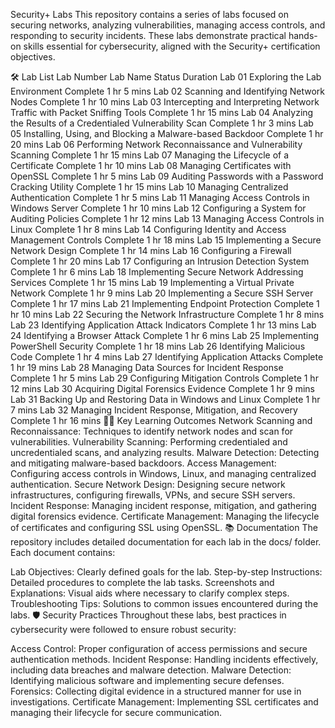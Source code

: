 Security+ Labs
This repository contains a series of labs focused on securing networks, analyzing vulnerabilities, managing access controls, and responding to security incidents. These labs demonstrate practical hands-on skills essential for cybersecurity, aligned with the Security+ certification objectives.

🛠 Lab List
Lab Number	Lab Name	Status	Duration
Lab 01	Exploring the Lab Environment	Complete	1 hr 5 mins
Lab 02	Scanning and Identifying Network Nodes	Complete	1 hr 10 mins
Lab 03	Intercepting and Interpreting Network Traffic with Packet Sniffing Tools	Complete	1 hr 15 mins
Lab 04	Analyzing the Results of a Credentialed Vulnerability Scan	Complete	1 hr 3 mins
Lab 05	Installing, Using, and Blocking a Malware-based Backdoor	Complete	1 hr 20 mins
Lab 06	Performing Network Reconnaissance and Vulnerability Scanning	Complete	1 hr 15 mins
Lab 07	Managing the Lifecycle of a Certificate	Complete	1 hr 10 mins
Lab 08	Managing Certificates with OpenSSL	Complete	1 hr 5 mins
Lab 09	Auditing Passwords with a Password Cracking Utility	Complete	1 hr 15 mins
Lab 10	Managing Centralized Authentication	Complete	1 hr 5 mins
Lab 11	Managing Access Controls in Windows Server	Complete	1 hr 10 mins
Lab 12	Configuring a System for Auditing Policies	Complete	1 hr 12 mins
Lab 13	Managing Access Controls in Linux	Complete	1 hr 8 mins
Lab 14	Configuring Identity and Access Management Controls	Complete	1 hr 18 mins
Lab 15	Implementing a Secure Network Design	Complete	1 hr 14 mins
Lab 16	Configuring a Firewall	Complete	1 hr 20 mins
Lab 17	Configuring an Intrusion Detection System	Complete	1 hr 6 mins
Lab 18	Implementing Secure Network Addressing Services	Complete	1 hr 15 mins
Lab 19	Implementing a Virtual Private Network	Complete	1 hr 9 mins
Lab 20	Implementing a Secure SSH Server	Complete	1 hr 17 mins
Lab 21	Implementing Endpoint Protection	Complete	1 hr 10 mins
Lab 22	Securing the Network Infrastructure	Complete	1 hr 8 mins
Lab 23	Identifying Application Attack Indicators	Complete	1 hr 13 mins
Lab 24	Identifying a Browser Attack	Complete	1 hr 6 mins
Lab 25	Implementing PowerShell Security	Complete	1 hr 18 mins
Lab 26	Identifying Malicious Code	Complete	1 hr 4 mins
Lab 27	Identifying Application Attacks	Complete	1 hr 19 mins
Lab 28	Managing Data Sources for Incident Response	Complete	1 hr 5 mins
Lab 29	Configuring Mitigation Controls	Complete	1 hr 12 mins
Lab 30	Acquiring Digital Forensics Evidence	Complete	1 hr 9 mins
Lab 31	Backing Up and Restoring Data in Windows and Linux	Complete	1 hr 7 mins
Lab 32	Managing Incident Response, Mitigation, and Recovery	Complete	1 hr 16 mins
🧑‍💻 Key Learning Outcomes
Network Scanning and Reconnaissance: Techniques to identify network nodes and scan for vulnerabilities.
Vulnerability Scanning: Performing credentialed and uncredentialed scans, and analyzing results.
Malware Detection: Detecting and mitigating malware-based backdoors.
Access Management: Configuring access controls in Windows, Linux, and managing centralized authentication.
Secure Network Design: Designing secure network infrastructures, configuring firewalls, VPNs, and secure SSH servers.
Incident Response: Managing incident response, mitigation, and gathering digital forensics evidence.
Certificate Management: Managing the lifecycle of certificates and configuring SSL using OpenSSL.
📚 Documentation
The repository includes detailed documentation for each lab in the docs/ folder. Each document contains:

Lab Objectives: Clearly defined goals for the lab.
Step-by-step Instructions: Detailed procedures to complete the lab tasks.
Screenshots and Explanations: Visual aids where necessary to clarify complex steps.
Troubleshooting Tips: Solutions to common issues encountered during the labs.
🛡️ Security Practices
Throughout these labs, best practices in cybersecurity were followed to ensure robust security:

Access Control: Proper configuration of access permissions and secure authentication methods.
Incident Response: Handling incidents effectively, including data breaches and malware detection.
Malware Detection: Identifying malicious software and implementing secure defenses.
Forensics: Collecting digital evidence in a structured manner for use in investigations.
Certificate Management: Implementing SSL certificates and managing their lifecycle for secure communication.

